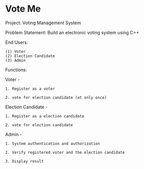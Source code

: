 # Vote Me
Project: Voting Management System

Problem Statement: Build an electronic voting system using C++

End Users: 

    (1) Voter
    (2) Election Candidate
    (3) Admin

Functions:

  Voter -
  
    1. Register as a voter
    
    2. vote for election candidate (at only once)
  
  Election Candidate -
  
    1. Register as a election candidate
    
    2. vote for election candidate

  Admin -
  
    1. System authentication and authorization
    
    2. Verify registered voter and the election candidate
    
    3. Display result

